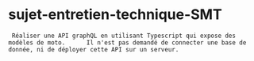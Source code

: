 # sujet-entretien-technique-SMT
     Réaliser une API graphQL en utilisant Typescript qui expose des modèles de moto.      Il n'est pas demandé de connecter une base de donnée, ni de déployer cette API sur un serveur.
